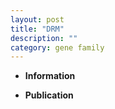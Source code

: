 ```yaml
---
layout: post
title: "DRM"
description: ""
category: gene family
---
```


* **Information**  

* **Publication**  


